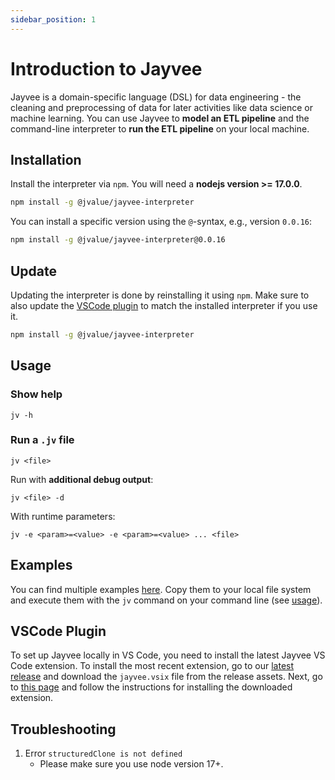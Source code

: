 ```yaml
---
sidebar_position: 1
---
```


# Introduction to Jayvee

Jayvee is a domain-specific language (DSL) for data engineering - the cleaning and preprocessing of data for later activities like data science or machine learning. You can use Jayvee to **model an ETL pipeline** and the command-line interpreter to **run the ETL pipeline** on your local machine. 

## Installation

Install the interpreter via `npm`. You will need a **nodejs version >= 17.0.0**.

```bash
npm install -g @jvalue/jayvee-interpreter
```

You can install a specific version using the `@`-syntax, e.g., version `0.0.16`:
```bash
npm install -g @jvalue/jayvee-interpreter@0.0.16
```

## Update

Updating the interpreter is done by reinstalling it using `npm`. Make sure to also update the [VSCode plugin](#vscode-plugin) to match the installed interpreter if you use it.

```bash
npm install -g @jvalue/jayvee-interpreter
```

## Usage

### Show help

```console
jv -h
```

### Run a `.jv` file

```console
jv <file>
```

Run with **additional debug output**:

```console
jv <file> -d
```

With runtime parameters:

```console
jv -e <param>=<value> -e <param>=<value> ... <file>
```

## Examples

You can find multiple examples [here](https://github.com/jvalue/jayvee/tree/main/example). Copy them to your local file system and execute them with the `jv` command on your command line (see [usage](#usage)).


## VSCode Plugin

To set up Jayvee locally in VS Code, you need to install the latest Jayvee VS Code extension.
To install the most recent extension, go to our [latest release](https://github.com/jvalue/jayvee/releases/latest) 
and download the `jayvee.vsix` file from the release assets.
Next, go to [this page](https://code.visualstudio.com/docs/editor/extension-marketplace#_install-from-a-vsix) and 
follow the instructions for installing the downloaded extension.

## Troubleshooting

1. Error `structuredClone is not defined`
    * Please make sure you use node version 17+.
